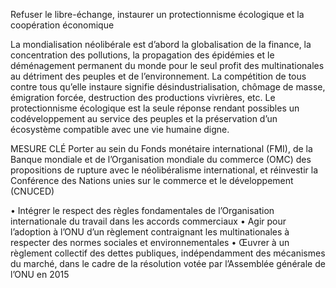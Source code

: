 Refuser le libre-échange, instaurer un protectionnisme écologique et la coopération économique

La mondialisation néolibérale est d’abord la globalisation de la finance, la concentration des pollutions, la propagation des épidémies et le déménagement permanent du monde pour le seul profit des multinationales au détriment des peuples et de l’environnement. La compétition de tous contre tous qu’elle instaure signifie désindustrialisation, chômage de masse, émigration forcée, destruction des productions vivrières, etc. Le protectionnisme écologique est la seule réponse rendant possibles un codéveloppement au service des peuples et la préservation d’un écosystème compatible avec une vie humaine digne.

MESURE CLÉ
Porter au sein du Fonds monétaire international (FMI), de la Banque mondiale et de l’Organisation mondiale du commerce (OMC) des propositions de rupture avec le néolibéralisme international, et réinvestir la Conférence des Nations unies sur le commerce et le développement (CNUCED)


• Intégrer le respect des règles fondamentales de l’Organisation internationale du travail dans les accords commerciaux
• Agir pour l’adoption à l’ONU d’un règlement contraignant les multinationales à respecter des normes sociales et environnementales
• Œuvrer à un règlement collectif des dettes publiques, indépendamment des mécanismes du marché, dans le cadre de la résolution votée par l’Assemblée générale de l’ONU en 2015